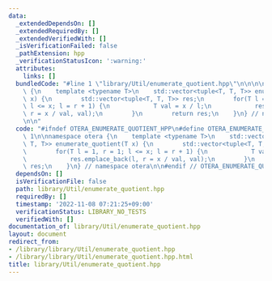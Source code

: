 ```yaml
---
data:
  _extendedDependsOn: []
  _extendedRequiredBy: []
  _extendedVerifiedWith: []
  _isVerificationFailed: false
  _pathExtension: hpp
  _verificationStatusIcon: ':warning:'
  attributes:
    links: []
  bundledCode: "#line 1 \"library/Util/enumerate_quotient.hpp\"\n\n\n\nnamespace otera\
    \ {\n    template <typename T>\n    std::vector<tuple<T, T, T>> enumerate_quotient(T\
    \ x) {\n        std::vector<tuple<T, T, T>> res;\n        for(T l = 1, r = 1;\
    \ l <= x; l = r + 1) {\n            T val = x / l;\n            res.emplace_back(l,\
    \ r = x / val, val);\n        }\n        return res;\n    }\n} // namespace otera\n\
    \n\n"
  code: "#ifndef OTERA_ENUMERATE_QUOTIENT_HPP\n#define OTERA_ENUMERATE_QUOTIENT_HPP\
    \ 1\n\nnamespace otera {\n    template <typename T>\n    std::vector<tuple<T,\
    \ T, T>> enumerate_quotient(T x) {\n        std::vector<tuple<T, T, T>> res;\n\
    \        for(T l = 1, r = 1; l <= x; l = r + 1) {\n            T val = x / l;\n\
    \            res.emplace_back(l, r = x / val, val);\n        }\n        return\
    \ res;\n    }\n} // namespace otera\n\n#endif // OTERA_ENUMERATE_QUOTIENT_HPP"
  dependsOn: []
  isVerificationFile: false
  path: library/Util/enumerate_quotient.hpp
  requiredBy: []
  timestamp: '2022-11-08 07:21:25+09:00'
  verificationStatus: LIBRARY_NO_TESTS
  verifiedWith: []
documentation_of: library/Util/enumerate_quotient.hpp
layout: document
redirect_from:
- /library/library/Util/enumerate_quotient.hpp
- /library/library/Util/enumerate_quotient.hpp.html
title: library/Util/enumerate_quotient.hpp
---
```

